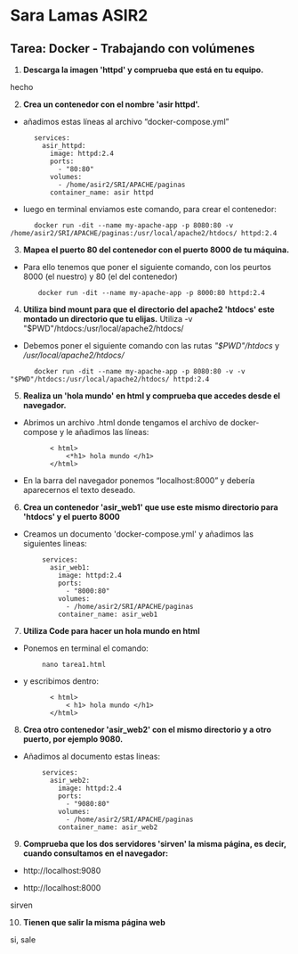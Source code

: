 # Sara Lamas ASIR2

## Tarea: Docker - Trabajando con volúmenes


1. **Descarga la imagen 'httpd' y comprueba que está en tu equipo.**

  hecho 




2. **Crea un contenedor con el nombre 'asir httpd'.**
   
  - añadimos estas líneas al archivo “docker-compose.yml”

```
      services:
        asir_httpd:
          image: httpd:2.4
          ports:
            - "80:80"
          volumes:
            - /home/asir2/SRI/APACHE/paginas
          container_name: asir httpd
```

  - luego en terminal enviamos este comando, para crear el contenedor:
```
      docker run -dit --name my-apache-app -p 8080:80 -v /home/asir2/SRI/APACHE/paginas:/usr/local/apache2/htdocs/ httpd:2.4
```


3. **Mapea el puerto 80 del contenedor con el puerto 8000 de tu máquina.**

  - Para ello tenemos que poner el siguiente comando, con los peurtos 8000 (el nuestro) y 80 (el del contenedor)

```
       docker run -dit --name my-apache-app -p 8000:80 httpd:2.4
```


4.  **Utiliza bind mount para que el directorio del apache2 'htdocs' este montado un directorio que tu elijas.**
Utiliza -v "$PWD"/htdocs:/usr/local/apache2/htdocs/

  - Debemos poner el siguiente comando con las rutas *"$PWD"/htdocs*   y   */usr/local/apache2/htdocs/*
```
      docker run -dit --name my-apache-app -p 8080:80 -v -v "$PWD"/htdocs:/usr/local/apache2/htdocs/ httpd:2.4
```


5. **Realiza un 'hola mundo' en html y comprueba que accedes desde el navegador.**

  - Abrimos un archivo .html donde tengamos el archivo de docker-compose y le añadimos las líneas:
```
          < html>
              <*h1> hola mundo </h1>
          </html>
```

  - En la barra del navegador ponemos “localhost:8000” y debería aparecernos el texto deseado.



6. **Crea un contenedor 'asir_web1' que use este mismo directorio para 'htdocs' y el puerto 8000**

  - Creamos un documento 'docker-compose.yml' y añadimos las siguientes lineas:
```
        services:
          asir_web1:
            image: httpd:2.4
            ports:
              - "8000:80"
            volumes:
              - /home/asir2/SRI/APACHE/paginas
            container_name: asir_web1
```



7. **Utiliza Code para hacer un hola mundo en html**
  - Ponemos en terminal el comando:
```
        nano tarea1.html
```
  - y escribimos dentro: 
```
          < html>
              < h1> hola mundo </h1>
          </html>
```



8. **Crea otro contenedor 'asir_web2' con el mismo directorio y a otro puerto, por ejemplo 9080.**

  - Añadimos al documento estas lineas:
```
        services:
          asir_web2:
            image: httpd:2.4
            ports:
              - "9080:80"
            volumes:
              - /home/asir2/SRI/APACHE/paginas
            container_name: asir_web2
```



9. **Comprueba que los dos servidores 'sirven' la misma página, es decir, cuando consultamos en el navegador:**

  - http://localhost:9080 

 -  http://localhost:8000

sirven



10. **Tienen que salir la misma página web**

  si, sale
